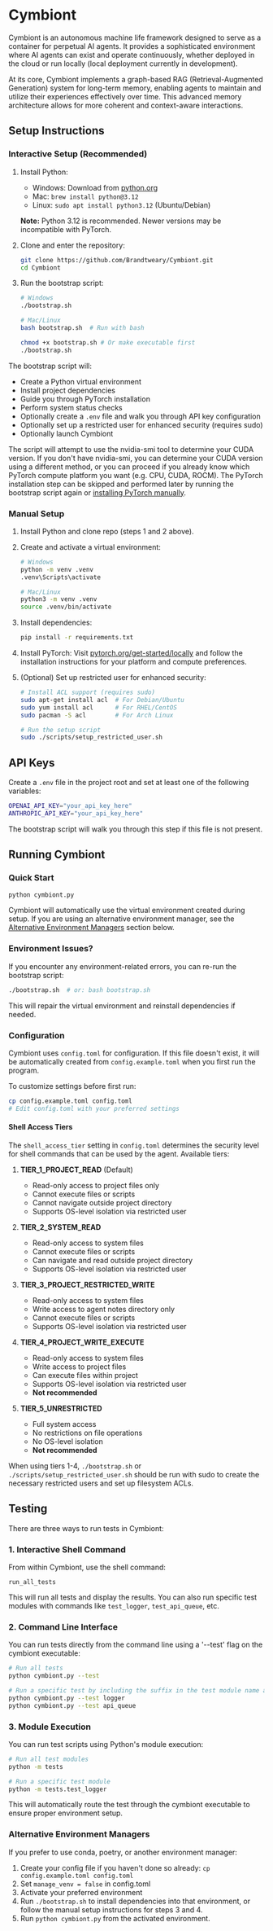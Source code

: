 # Cymbiont

Cymbiont is an autonomous machine life framework designed to serve as a container for perpetual AI agents. It provides a sophisticated environment where AI agents can exist and operate continuously, whether deployed in the cloud or run locally (local deployment currently in development).

At its core, Cymbiont implements a graph-based RAG (Retrieval-Augmented Generation) system for long-term memory, enabling agents to maintain and utilize their experiences effectively over time. This advanced memory architecture allows for more coherent and context-aware interactions.

## Setup Instructions

### Interactive Setup (Recommended)

1. Install Python:
   - Windows: Download from [python.org](https://www.python.org/downloads/)
   - Mac: `brew install python@3.12`
   - Linux: `sudo apt install python3.12` (Ubuntu/Debian)

   **Note:** Python 3.12 is recommended. Newer versions may be incompatible with PyTorch.

2. Clone and enter the repository:
   ```bash
   git clone https://github.com/Brandtweary/Cymbiont.git
   cd Cymbiont
   ```

3. Run the bootstrap script:
   ```bash
   # Windows
   ./bootstrap.sh

   # Mac/Linux
   bash bootstrap.sh  # Run with bash

   chmod +x bootstrap.sh # Or make executable first
   ./bootstrap.sh
   ```

The bootstrap script will:
- Create a Python virtual environment
- Install project dependencies
- Guide you through PyTorch installation
- Perform system status checks
- Optionally create a `.env` file and walk you through API key configuration
- Optionally set up a restricted user for enhanced security (requires sudo)
- Optionally launch Cymbiont

The script will attempt to use the nvidia-smi tool to determine your CUDA version. If you don't have nvidia-smi, you can determine your CUDA version using a different method, or you can proceed if you already know which PyTorch compute platform you want (e.g. CPU, CUDA, ROCM). The PyTorch installation step can be skipped and performed later by running the bootstrap script again or [installing PyTorch manually](https://pytorch.org/get-started/locally/). 

### Manual Setup

1. Install Python and clone repo (steps 1 and 2 above).

2. Create and activate a virtual environment:
   ```bash
   # Windows
   python -m venv .venv
   .venv\Scripts\activate
   
   # Mac/Linux
   python3 -m venv .venv
   source .venv/bin/activate
   ```

3. Install dependencies:
   ```bash
   pip install -r requirements.txt
   ```

4. Install PyTorch:
   Visit [pytorch.org/get-started/locally](https://pytorch.org/get-started/locally/) and follow the installation instructions for your platform and compute preferences.

5. (Optional) Set up restricted user for enhanced security:
   ```bash
   # Install ACL support (requires sudo)
   sudo apt-get install acl  # For Debian/Ubuntu
   sudo yum install acl      # For RHEL/CentOS
   sudo pacman -S acl        # For Arch Linux

   # Run the setup script
   sudo ./scripts/setup_restricted_user.sh
   ```

## API Keys

Create a `.env` file in the project root and set at least one of the following variables:
```bash
OPENAI_API_KEY="your_api_key_here"
ANTHROPIC_API_KEY="your_api_key_here"
```
The bootstrap script will walk you through this step if this file is not present.

## Running Cymbiont

### Quick Start
```bash
python cymbiont.py
```
Cymbiont will automatically use the virtual environment created during setup. If you are using an alternative environment manager, see the [Alternative Environment Managers](#alternative-environment-managers) section below.

### Environment Issues?
If you encounter any environment-related errors, you can re-run the bootstrap script:
```bash
./bootstrap.sh  # or: bash bootstrap.sh
```
This will repair the virtual environment and reinstall dependencies if needed.

### Configuration

Cymbiont uses `config.toml` for configuration. If this file doesn't exist, it will be automatically created from `config.example.toml` when you first run the program.

To customize settings before first run:
```bash
cp config.example.toml config.toml
# Edit config.toml with your preferred settings
```

#### Shell Access Tiers

The `shell_access_tier` setting in `config.toml` determines the security level for shell commands that can be used by the agent. Available tiers:

1. **TIER_1_PROJECT_READ** (Default)
   - Read-only access to project files only
   - Cannot execute files or scripts
   - Cannot navigate outside project directory
   - Supports OS-level isolation via restricted user

2. **TIER_2_SYSTEM_READ**
   - Read-only access to system files
   - Cannot execute files or scripts
   - Can navigate and read outside project directory
   - Supports OS-level isolation via restricted user

3. **TIER_3_PROJECT_RESTRICTED_WRITE**
   - Read-only access to system files
   - Write access to agent notes directory only
   - Cannot execute files or scripts
   - Supports OS-level isolation via restricted user

4. **TIER_4_PROJECT_WRITE_EXECUTE**
   - Read-only access to system files
   - Write access to project files
   - Can execute files within project
   - Supports OS-level isolation via restricted user
   - **Not recommended**

5. **TIER_5_UNRESTRICTED**
   - Full system access
   - No restrictions on file operations
   - No OS-level isolation
   - **Not recommended**

When using tiers 1-4, `./bootstrap.sh` or `./scripts/setup_restricted_user.sh` should be run with sudo to create the necessary restricted users and set up filesystem ACLs.

## Testing

There are three ways to run tests in Cymbiont:

### 1. Interactive Shell Command
From within Cymbiont, use the shell command:
```
run_all_tests
```
This will run all tests and display the results. You can also run specific test modules with commands like `test_logger`, `test_api_queue`, etc.

### 2. Command Line Interface
You can run tests directly from the command line using a '--test' flag on the cymbiont executable:
```bash
# Run all tests
python cymbiont.py --test

# Run a specific test by including the suffix in the test module name as an argument
python cymbiont.py --test logger
python cymbiont.py --test api_queue
```

### 3. Module Execution
You can run test scripts using Python's module execution:
```bash
# Run all test modules
python -m tests

# Run a specific test module
python -m tests.test_logger
```
This will automatically route the test through the cymbiont executable to ensure proper environment setup.

### Alternative Environment Managers
If you prefer to use conda, poetry, or another environment manager:
1. Create your config file if you haven't done so already: `cp config.example.toml config.toml`
2. Set `manage_venv = false` in config.toml
3. Activate your preferred environment
4. Run `./bootstrap.sh` to install dependencies into that environment, or follow the manual setup instructions for steps 3 and 4.
5. Run `python cymbiont.py` from the activated environment.